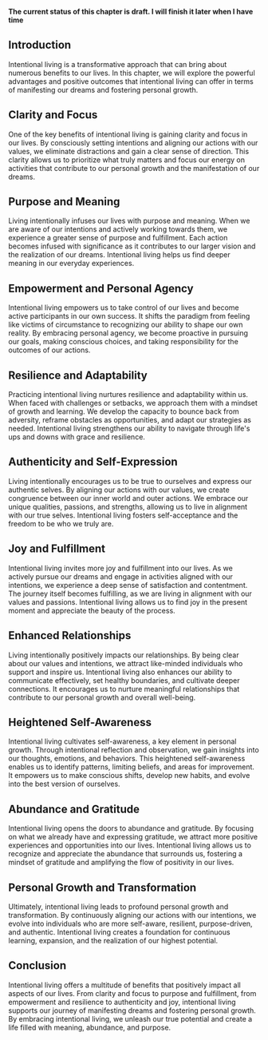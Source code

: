 **The current status of this chapter is draft. I will finish it later when I have time**

Introduction
------------

Intentional living is a transformative approach that can bring about numerous benefits to our lives. In this chapter, we will explore the powerful advantages and positive outcomes that intentional living can offer in terms of manifesting our dreams and fostering personal growth.

Clarity and Focus
-----------------

One of the key benefits of intentional living is gaining clarity and focus in our lives. By consciously setting intentions and aligning our actions with our values, we eliminate distractions and gain a clear sense of direction. This clarity allows us to prioritize what truly matters and focus our energy on activities that contribute to our personal growth and the manifestation of our dreams.

Purpose and Meaning
-------------------

Living intentionally infuses our lives with purpose and meaning. When we are aware of our intentions and actively working towards them, we experience a greater sense of purpose and fulfillment. Each action becomes infused with significance as it contributes to our larger vision and the realization of our dreams. Intentional living helps us find deeper meaning in our everyday experiences.

Empowerment and Personal Agency
-------------------------------

Intentional living empowers us to take control of our lives and become active participants in our own success. It shifts the paradigm from feeling like victims of circumstance to recognizing our ability to shape our own reality. By embracing personal agency, we become proactive in pursuing our goals, making conscious choices, and taking responsibility for the outcomes of our actions.

Resilience and Adaptability
---------------------------

Practicing intentional living nurtures resilience and adaptability within us. When faced with challenges or setbacks, we approach them with a mindset of growth and learning. We develop the capacity to bounce back from adversity, reframe obstacles as opportunities, and adapt our strategies as needed. Intentional living strengthens our ability to navigate through life's ups and downs with grace and resilience.

Authenticity and Self-Expression
--------------------------------

Living intentionally encourages us to be true to ourselves and express our authentic selves. By aligning our actions with our values, we create congruence between our inner world and outer actions. We embrace our unique qualities, passions, and strengths, allowing us to live in alignment with our true selves. Intentional living fosters self-acceptance and the freedom to be who we truly are.

Joy and Fulfillment
-------------------

Intentional living invites more joy and fulfillment into our lives. As we actively pursue our dreams and engage in activities aligned with our intentions, we experience a deep sense of satisfaction and contentment. The journey itself becomes fulfilling, as we are living in alignment with our values and passions. Intentional living allows us to find joy in the present moment and appreciate the beauty of the process.

Enhanced Relationships
----------------------

Living intentionally positively impacts our relationships. By being clear about our values and intentions, we attract like-minded individuals who support and inspire us. Intentional living also enhances our ability to communicate effectively, set healthy boundaries, and cultivate deeper connections. It encourages us to nurture meaningful relationships that contribute to our personal growth and overall well-being.

Heightened Self-Awareness
-------------------------

Intentional living cultivates self-awareness, a key element in personal growth. Through intentional reflection and observation, we gain insights into our thoughts, emotions, and behaviors. This heightened self-awareness enables us to identify patterns, limiting beliefs, and areas for improvement. It empowers us to make conscious shifts, develop new habits, and evolve into the best version of ourselves.

Abundance and Gratitude
-----------------------

Intentional living opens the doors to abundance and gratitude. By focusing on what we already have and expressing gratitude, we attract more positive experiences and opportunities into our lives. Intentional living allows us to recognize and appreciate the abundance that surrounds us, fostering a mindset of gratitude and amplifying the flow of positivity in our lives.

Personal Growth and Transformation
----------------------------------

Ultimately, intentional living leads to profound personal growth and transformation. By continuously aligning our actions with our intentions, we evolve into individuals who are more self-aware, resilient, purpose-driven, and authentic. Intentional living creates a foundation for continuous learning, expansion, and the realization of our highest potential.

Conclusion
----------

Intentional living offers a multitude of benefits that positively impact all aspects of our lives. From clarity and focus to purpose and fulfillment, from empowerment and resilience to authenticity and joy, intentional living supports our journey of manifesting dreams and fostering personal growth. By embracing intentional living, we unleash our true potential and create a life filled with meaning, abundance, and purpose.
